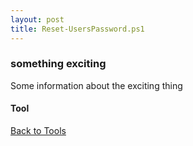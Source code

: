 ```yaml
---
layout: post
title: Reset-UsersPassword.ps1
---
```


### something exciting

Some information about the exciting thing

#### Tool

<script src="https://gist-it.appspot.com/github.com/BanterBoy/scripts-blog/blob/master/PowerShell/tools/Reset-UsersPassword.ps1" crossorigin="anonymous"></script>

<a href="/menu/_pages/tools.html">Back to Tools</a>
